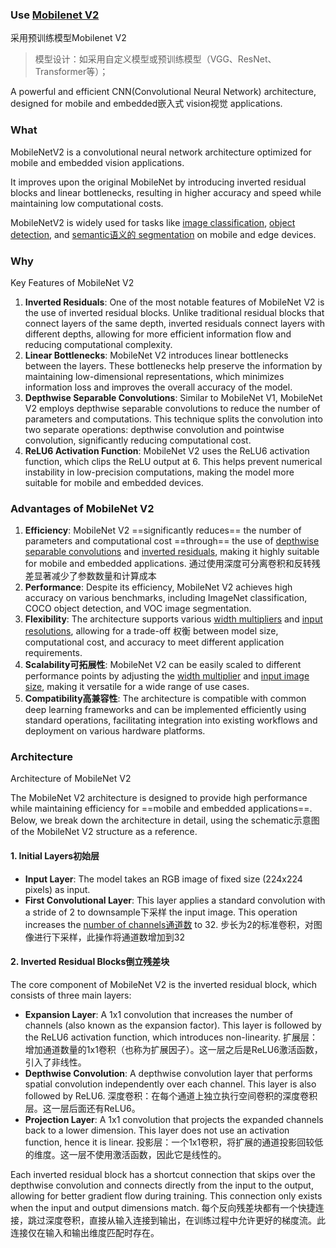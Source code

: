 

### Use [Mobilenet V2](https://www.geeksforgeeks.org/what-is-mobilenet-v2/)

采用预训练模型Mobilenet V2

> 模型设计：如采用自定义模型或预训练模型（VGG、ResNet、Transformer等）；

A powerful and efficient CNN(Convolutional Neural Network) architecture, designed for mobile and embedded嵌入式 vision视觉 applications.

### What

MobileNetV2 is a convolutional neural network architecture optimized for mobile and embedded vision applications. 

It improves upon the original MobileNet by introducing inverted residual blocks and linear bottlenecks, resulting in higher accuracy and speed while maintaining low computational costs. 

MobileNetV2 is widely used for tasks like <u>image classification</u>, <u>object detection</u>, and <u>semantic语义的 segmentation</u> on mobile and edge devices.

### Why

Key Features of MobileNet V2

1. **Inverted Residuals**: One of the most notable features of MobileNet V2 is the use of inverted residual blocks. Unlike traditional residual blocks that connect layers of the same depth, inverted residuals connect layers with different depths, allowing for more efficient information flow and reducing computational complexity.
2. **Linear Bottlenecks**: MobileNet V2 introduces linear bottlenecks between the layers. These bottlenecks help preserve the information by maintaining low-dimensional representations, which minimizes information loss and improves the overall accuracy of the model.
3. **Depthwise Separable Convolutions**: Similar to MobileNet V1, MobileNet V2 employs depthwise separable convolutions to reduce the number of parameters and computations. This technique splits the convolution into two separate operations: depthwise convolution and pointwise convolution, significantly reducing computational cost.
4. **ReLU6 Activation Function**: MobileNet V2 uses the ReLU6 activation function, which clips the ReLU output at 6. This helps prevent numerical instability in low-precision computations, making the model more suitable for mobile and embedded devices.

### Advantages of MobileNet V2

1. **Efficiency**: MobileNet V2 ==significantly reduces== the number of parameters and computational cost ==through== the use of <u>depthwise separable convolutions</u> and <u>inverted residuals</u>, making it highly suitable for mobile and embedded applications. 通过使用深度可分离卷积和反转残差显著减少了参数数量和计算成本
2. **Performance**: Despite its efficiency, MobileNet V2 achieves high accuracy on various benchmarks, including ImageNet classification, COCO object detection, and VOC image segmentation.
3. **Flexibility**: The architecture supports various <u>width multipliers</u> and <u>input resolutions</u>, allowing for a trade-off 权衡 between model size, computational cost, and accuracy to meet different application requirements.
4. **Scalability可拓展性**: MobileNet V2 can be easily scaled to different performance points by adjusting the <u>width multiplier</u> and <u>input image size</u>, making it versatile for a wide range of use cases.
5. **Compatibility高兼容性**: The architecture is compatible with common deep learning frameworks and can be implemented efficiently using standard operations, facilitating integration into existing workflows and deployment on various hardware platforms.



### Architecture

Architecture of MobileNet V2

The MobileNet V2 architecture is designed to provide high performance while maintaining efficiency for ==mobile and embedded applications==. Below, we break down the architecture in detail, using the schematic示意图 of the MobileNet V2 structure as a reference.

#### 1. Initial Layers初始层

- **Input Layer**: The model takes an RGB image of fixed size (224x224 pixels) as input.
- **First Convolutional Layer**: This layer applies a standard convolution with a stride of 2 to downsample下采样 the input image. This operation increases the <u>number of channels通道数</u> to 32.
   步长为2的标准卷积，对图像进行下采样，此操作将通道数增加到32

#### 2. Inverted Residual Blocks倒立残差块

The core component of MobileNet V2 is the inverted residual block, which consists of three main layers:

- **Expansion Layer**: A 1x1 convolution that increases the number of channels (also known as the expansion factor). This layer is followed by the ReLU6 activation function, which introduces non-linearity.
   扩展层：增加通道数量的1x1卷积（也称为扩展因子）。这一层之后是ReLU6激活函数，引入了非线性。
- **Depthwise Convolution**: A depthwise convolution layer that performs spatial convolution independently over each channel. This layer is also followed by ReLU6.
   深度卷积：在每个通道上独立执行空间卷积的深度卷积层。这一层后面还有ReLU6。
- **Projection Layer**: A 1x1 convolution that projects the expanded channels back to a lower dimension. This layer does not use an activation function, hence it is linear.
   投影层：一个1x1卷积，将扩展的通道投影回较低的维度。这一层不使用激活函数，因此它是线性的。

Each inverted residual block has a shortcut connection that skips over the depthwise convolution and connects directly from the input to the output, allowing for better gradient flow during training. This connection only exists when the input and output dimensions match.
每个反向残差块都有一个快捷连接，跳过深度卷积，直接从输入连接到输出，在训练过程中允许更好的梯度流。此连接仅在输入和输出维度匹配时存在。

